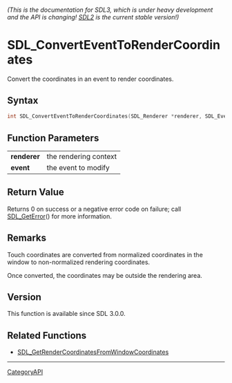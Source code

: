 ###### (This is the documentation for SDL3, which is under heavy development and the API is changing! [SDL2](https://wiki.libsdl.org/SDL2/) is the current stable version!)
# SDL_ConvertEventToRenderCoordinates

Convert the coordinates in an event to render coordinates.

## Syntax

```c
int SDL_ConvertEventToRenderCoordinates(SDL_Renderer *renderer, SDL_Event *event);

```

## Function Parameters

|                  |                       |
| ---------------- | --------------------- |
| **renderer**     | the rendering context |
| **event**        | the event to modify   |

## Return Value

Returns 0 on success or a negative error code on failure; call
[SDL_GetError](SDL_GetError.md)() for more information.

## Remarks

Touch coordinates are converted from normalized coordinates in the window
to non-normalized rendering coordinates.

Once converted, the coordinates may be outside the rendering area.

## Version

This function is available since SDL 3.0.0.

## Related Functions

* [SDL_GetRenderCoordinatesFromWindowCoordinates](SDL_GetRenderCoordinatesFromWindowCoordinates.md)

----
[CategoryAPI](CategoryAPI.md)
